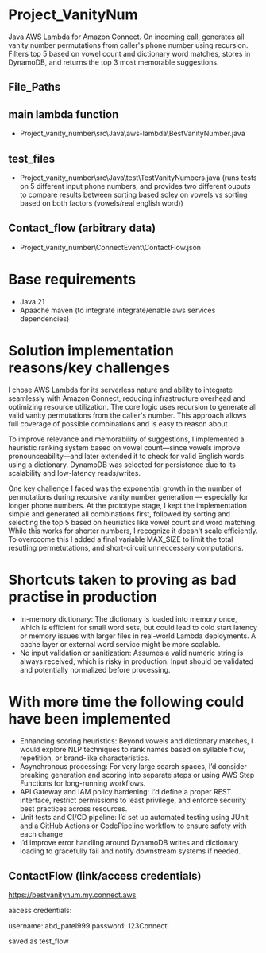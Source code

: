 # Project_VanityNum
Java AWS Lambda for Amazon Connect. On incoming call, generates all vanity number permutations from caller's phone number using recursion. Filters top 5 based on vowel count and dictionary word matches, stores in DynamoDB, and returns the top 3 most memorable suggestions. 

## File_Paths

## main lambda function
- Project_vanity_number\src\Java\aws-lambda\BestVanityNumber.java

## test_files 
- Project_vanity_number\src\Java\test\TestVanityNumbers.java
(runs tests on 5 different input phone numbers, and provides two different ouputs to compare results between sorting based soley on vowels vs sorting based on both factors (vowels/real english word))

## Contact_flow (arbitrary data)
- Project_vanity_number\ConnectEvent\ContactFlow.json

# Base requirements
- Java 21
- Apaache maven (to integrate integrate/enable aws services dependencies)

# Solution implementation reasons/key challenges

I chose AWS Lambda for its serverless nature and ability to integrate seamlessly with Amazon Connect, reducing infrastructure overhead and optimizing resource utilization. The core logic uses recursion to generate all valid vanity permutations from the caller's number. This approach allows full coverage of possible combinations and is easy to reason about.

To improve relevance and memorability of suggestions, I implemented a heuristic ranking system based on vowel count—since vowels improve pronounceability—and later extended it to check for valid English words using a dictionary. DynamoDB was selected for persistence due to its scalability and low-latency reads/writes.

One key challenge I faced was the exponential growth in the number of permutations during recursive vanity number generation — especially for longer phone numbers. At the prototype stage, I kept the implementation simple and generated all combinations first, followed by sorting and selecting the top 5 based on heuristics like vowel count and word matching.
While this works for shorter numbers, I recognize it doesn't scale efficiently. To overccome this I added a final variable MAX_SIZE to limit the total resutling permetutations, and short-circuit unneccessary computations.

# Shortcuts taken to proving as bad practise in production
- In-memory dictionary: The dictionary is loaded into memory once, which is efficient for small word sets, but could lead to cold start latency or memory issues with larger files in real-world Lambda deployments. A cache layer or external word service might be more scalable.
- No input validation or sanitization: Assumes a valid numeric string is always received, which is risky in production. Input should be validated and potentially normalized before processing.

# With more time the following could have been implemented
- Enhancing scoring heuristics: Beyond vowels and dictionary matches, I would explore NLP techniques to rank names based on syllable flow, repetition, or brand-like characteristics.
- Asynchronous processing: For very large search spaces, I’d consider breaking generation and scoring into separate steps or using AWS Step Functions for long-running workflows.
- API Gateway and IAM policy hardening: I'd define a proper REST interface, restrict permissions to least privilege, and enforce security best practices across resources.
- Unit tests and CI/CD pipeline: I’d set up automated testing using JUnit and a GitHub Actions or CodePipeline workflow to ensure safety with each change
- I’d improve error handling around DynamoDB writes and dictionary loading to gracefully fail and notify downstream systems if needed.


## ContactFlow (link/access credentials)

https://bestvanitynum.my.connect.aws

aacess credentials:

username: abd_patel999
password: 123Connect!

saved as test_flow
